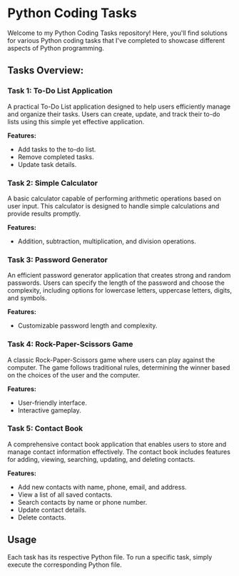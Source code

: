 # Python Coding Tasks

Welcome to my Python Coding Tasks repository! Here, you'll find solutions for various Python coding tasks that I've completed to showcase different aspects of Python programming.

## Tasks Overview:

### Task 1: To-Do List Application

A practical To-Do List application designed to help users efficiently manage and organize their tasks. Users can create, update, and track their to-do lists using this simple yet effective application.

**Features:**
- Add tasks to the to-do list.
- Remove completed tasks.
- Update task details.

### Task 2: Simple Calculator

A basic calculator capable of performing arithmetic operations based on user input. This calculator is designed to handle simple calculations and provide results promptly.

**Features:**
- Addition, subtraction, multiplication, and division operations.

### Task 3: Password Generator

An efficient password generator application that creates strong and random passwords. Users can specify the length of the password and choose the complexity, including options for lowercase letters, uppercase letters, digits, and symbols.

**Features:**
- Customizable password length and complexity.

### Task 4: Rock-Paper-Scissors Game

A classic Rock-Paper-Scissors game where users can play against the computer. The game follows traditional rules, determining the winner based on the choices of the user and the computer.

**Features:**
- User-friendly interface.
- Interactive gameplay.

### Task 5: Contact Book

A comprehensive contact book application that enables users to store and manage contact information effectively. The contact book includes features for adding, viewing, searching, updating, and deleting contacts.

**Features:**
- Add new contacts with name, phone, email, and address.
- View a list of all saved contacts.
- Search contacts by name or phone number.
- Update contact details.
- Delete contacts.

## Usage
Each task has its respective Python file. To run a specific task, simply execute the corresponding Python file.
